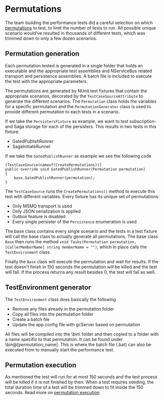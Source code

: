 # Permutations
The team building the performance tests did a careful selection on which [permutations](terminology.md) to test, to limit the number of tests to run. All possible unique scenario would've resulted in thousands of different tests, which was trimmed down to only a few dozen scenarios.

## Permutation generation
Each permutation tested is generated in a single folder that holds an executable and the appropriate test assemblies and NServiceBus related transport and persistence assemblies. A batch file is included to execute the test with the appropriate parameters.

The permutations are generated by NUnit test fixtures that contain the appropriate scenarios, decorated by the `TestCaseSourceAttribute` to generate the different scenarios. The `Permutation` class holds the variables for a specific permutation and the `PermutationGenerator` class is used to provide different permutation to each tests in a scenario.

If we take the `PersistersFixture` as example, we want to test subscription- and Saga storage for each of the persisters. This results in two tests in this fixture:

- GatedPublishRunner
- SagaInitiateRunner

If we take the `GatedPublishRunner` as example we see the following code

```
[TestCaseSource(nameof(CreatePermutations))]
public override void GatedPublishRunner(Permutation permutation)
{
    base.GatedPublishRunner(permutation);
}
```

The `TestCaseSource` runs the `CreatePermutations()` method to execute this test with different variables. Every fixture has its unique set of permutations:

- Only MSMQ transport is used
- Only JSON serialization is applied
- Outbox feature is disabled
- Every single persister of the `Persistence` enumeration is used

The base class contains every single scenario and the tests in a test fixture will call the base class to actually generate all permutations. The base class `Base` then runs the method `void Tasks(Permutation permutation, [CallerMemberName] string memberName = "")`, which in place calls the `TestEnvironment` class.

Finally the `Base` class will execute the permutation and wait for results. If the test doesn't finish in 150 seconds the permutation will be killed and the test will fail. If the process returns any result besides 0, the test will fail as well.

## TestEnvironment generator
The `TestEnvironment` class does basically the following

- Remove any files already in the permutation folder
- Copy all files into the permutation folder
- Create a batch file
- Update the app.config file with gcServer based on permutation

All files will be compiled into the \bin\ folder and then copied to a folder with a name specific to that permutation. It can be found under \bin\@\[permutation_name]. This is where the batch file (.bat) can also be executed from to manually start the performance test.

## Permutation execution

As mentioned the test will run for at most 150 seconds and the test process will be killed if it is not finished by then. When a test requires seeding, the total duration time of a test will be trimmed down to fit inside the 150 seconds. Read more on [permutation execution](EndToEnd/docs/permutation-execution.md).
